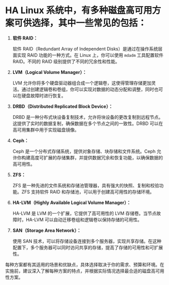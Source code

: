 # HA Linux 系统中，有多种磁盘高可用方案可供选择，其中一些常见的包括：

1. **软件 RAID：**
   
   软件 RAID（Redundant Array of Independent Disks）是通过在操作系统层面实现 RAID 功能的一种方式。在 Linux 上，你可以使用 `mdadm` 工具配置软件 RAID。不同的 RAID 级别提供了不同的冗余性和性能。

2. **LVM（Logical Volume Manager）：**

   LVM 允许你将多个硬盘驱动器组合成一个逻辑卷，这使得管理存储更加灵活。通过创建逻辑卷和卷组，你可以实现对数据的动态分配和调整，同时也可以在硬盘故障时进行恢复。

3. **DRBD（Distributed Replicated Block Device）：**

   DRBD 是一种分布式块设备复制技术，允许将块设备的更改复制到远程节点。这提供了实时的数据复制，确保数据在多个节点之间的一致性。DRBD 可以在高可用集群中用于实现磁盘镜像。

4. **Ceph：**

   Ceph 是一个分布式存储系统，提供对象存储、块存储和文件系统。Ceph 允许你构建高度可扩展的存储集群，并提供数据冗余和恢复功能，以确保数据的高可用性。

5. **ZFS：**

   ZFS 是一种先进的文件系统和存储池管理器，具有强大的快照、复制和校验功能。ZFS 支持软件 RAID 和存储池，可以用于创建高可用性的存储环境。

6. **HA-LVM（Highly Available Logical Volume Manager）：**

   HA-LVM 是 LVM 的一个扩展，它提供了高可用性的 LVM 存储卷。当节点故障时，HA-LVM 可以自动迁移卷组和逻辑卷以保持存储的可用性。

7. **SAN（Storage Area Network）：**

   使用 SAN 技术，可以将存储设备连接到多个服务器，实现共享存储。在这种配置下，多个服务器可以同时访问共享的存储，提高了存储的可用性和可扩展性。

每种方案都有其适用的场景和优缺点，具体选择取决于你的需求、预算和环境。在实施前，建议深入了解每种方案的特点，并根据实际情况选择最合适的磁盘高可用性方案。
